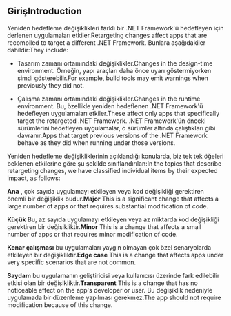 ## <a name="introduction"></a><span data-ttu-id="95adf-101">Giriş</span><span class="sxs-lookup"><span data-stu-id="95adf-101">Introduction</span></span>
<span data-ttu-id="95adf-102">Yeniden hedefleme değişiklikleri farklı bir .NET Framework'ü hedefleyen için derlenen uygulamaları etkiler.</span><span class="sxs-lookup"><span data-stu-id="95adf-102">Retargeting changes affect apps that are recompiled to target a different .NET Framework.</span></span> <span data-ttu-id="95adf-103">Bunlara aşağıdakiler dahildir:</span><span class="sxs-lookup"><span data-stu-id="95adf-103">They include:</span></span>

* <span data-ttu-id="95adf-104">Tasarım zamanı ortamındaki değişiklikler.</span><span class="sxs-lookup"><span data-stu-id="95adf-104">Changes in the design-time environment.</span></span> <span data-ttu-id="95adf-105">Örneğin, yapı araçları daha önce uyarı göstermiyorken şimdi gösterebilir.</span><span class="sxs-lookup"><span data-stu-id="95adf-105">For example, build tools may emit warnings when previously they did not.</span></span>

* <span data-ttu-id="95adf-106">Çalışma zamanı ortamındaki değişiklikler.</span><span class="sxs-lookup"><span data-stu-id="95adf-106">Changes in the runtime environment.</span></span> <span data-ttu-id="95adf-107">Bu, özellikle yeniden hedeflenen .NET Framework'ü hedefleyen uygulamaları etkiler.</span><span class="sxs-lookup"><span data-stu-id="95adf-107">These affect only apps that specifically target the retargeted .NET Framework.</span></span> <span data-ttu-id="95adf-108">.NET Framework'ün önceki sürümlerini hedefleyen uygulamalar, o sürümler altında çalıştıkları gibi davranır.</span><span class="sxs-lookup"><span data-stu-id="95adf-108">Apps that target previous versions of the .NET Framework behave as they did when running under those versions.</span></span>

<span data-ttu-id="95adf-109">Yeniden hedefleme değişikliklerinin açıklandığı konularda, biz tek tek öğeleri beklenen etkilerine göre şu şekilde sınıflandırılan:</span><span class="sxs-lookup"><span data-stu-id="95adf-109">In the topics that describe retargeting changes, we have classified individual items by their expected impact, as follows:</span></span>

<span data-ttu-id="95adf-110">**Ana** , çok sayıda uygulamayı etkileyen veya kod değişikliği gerektiren önemli bir değişiklik budur.</span><span class="sxs-lookup"><span data-stu-id="95adf-110">**Major** This is a significant change that affects a large number of apps or that requires substantial modification of code.</span></span>

<span data-ttu-id="95adf-111">**Küçük** Bu, az sayıda uygulamayı etkileyen veya az miktarda kod değişikliği gerektiren bir değişikliktir.</span><span class="sxs-lookup"><span data-stu-id="95adf-111">**Minor** This is a change that affects a small number of apps or that requires minor modification of code.</span></span>

<span data-ttu-id="95adf-112">**Kenar çalışması** bu uygulamaları yaygın olmayan çok özel senaryolarda etkileyen bir değişikliktir.</span><span class="sxs-lookup"><span data-stu-id="95adf-112">**Edge case** This is a change that affects apps under very specific scenarios that are not common.</span></span>

<span data-ttu-id="95adf-113">**Saydam** bu uygulamanın geliştiricisi veya kullanıcısı üzerinde fark edilebilir etkisi olan bir değişikliktir.</span><span class="sxs-lookup"><span data-stu-id="95adf-113">**Transparent** This is a change that has no noticeable effect on the app's developer or user.</span></span> <span data-ttu-id="95adf-114">Bu değişiklik nedeniyle uygulamada bir düzenleme yapılması gerekmez.</span><span class="sxs-lookup"><span data-stu-id="95adf-114">The app should not require modification because of this change.</span></span>
